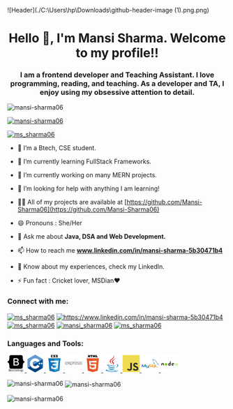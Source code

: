 ![Header](./C:\Users\hp\Downloads\github-header-image (1).png.png)
<h1 align="center">Hello 👋, I'm Mansi Sharma. Welcome to my profile!!</h1>
<h3 align="center">I am a frontend developer and Teaching Assistant. I love programming, reading, and teaching. As a developer and TA, I enjoy using my obsessive attention to detail.</h3>

<p align="left"> <img src="https://komarev.com/ghpvc/?username=mansi-sharma06&label=Profile%20views&color=0e75b6&style=flat" alt="mansi-sharma06" /> </p>

<p align="left"> <a href="https://github.com/ryo-ma/github-profile-trophy"><img src="https://github-profile-trophy.vercel.app/?username=mansi-sharma06" alt="mansi-sharma06" /></a> </p>

<p align="left"> <a href="https://twitter.com/ms_sharma06" target="blank"><img src="https://img.shields.io/twitter/follow/ms_sharma06?logo=twitter&style=for-the-badge" alt="ms_sharma06" /></a> </p>

- 🏡 I’m a Btech, CSE student.

- 🌱 I’m currently learning FullStack Frameworks.

- 🔭 I’m currently working on many MERN projects.

- 🤝 I’m looking for help with anything I am learning!

- 👨‍💻 All of my projects are available at [https://github.com/Mansi-Sharma06](https://github.com/Mansi-Sharma06)

- 😄 Pronouns : She/Her

- 💬 Ask me about **Java, DSA and Web Development.**

- 📫 How to reach me **www.linkedin.com/in/mansi-sharma-5b30471b4**

- 📄 Know about my experiences, check my LinkedIn.

- ⚡ Fun fact : Cricket lover, MSDian❤️

<h3 align="left">Connect with me:</h3>
<p align="left">
<a href="https://twitter.com/ms_sharma06" target="blank"><img align="center" src="https://raw.githubusercontent.com/rahuldkjain/github-profile-readme-generator/master/src/images/icons/Social/twitter.svg" alt="ms_sharma06" height="30" width="40" /></a>
<a href="https://linkedin.com/in/https://www.linkedin.com/in/mansi-sharma-5b30471b4" target="blank"><img align="center" src="https://raw.githubusercontent.com/rahuldkjain/github-profile-readme-generator/master/src/images/icons/Social/linked-in-alt.svg" alt="https://www.linkedin.com/in/mansi-sharma-5b30471b4" height="30" width="40" /></a>
<a href="https://instagram.com/ms_sharma06" target="blank"><img align="center" src="https://raw.githubusercontent.com/rahuldkjain/github-profile-readme-generator/master/src/images/icons/Social/instagram.svg" alt="ms_sharma06" height="30" width="40" /></a>
<a href="https://www.leetcode.com/mansi_sharma06" target="blank"><img align="center" src="https://raw.githubusercontent.com/rahuldkjain/github-profile-readme-generator/master/src/images/icons/Social/leet-code.svg" alt="mansi_sharma06" height="30" width="40" /></a>
<a href="https://discord.gg/ms_sharma06" target="blank"><img align="center" src="https://raw.githubusercontent.com/rahuldkjain/github-profile-readme-generator/master/src/images/icons/Social/discord.svg" alt="ms_sharma06" height="30" width="40" /></a>
</p>

<h3 align="left">Languages and Tools:</h3>
<p align="left"> <a href="https://getbootstrap.com" target="_blank" rel="noreferrer"> <img src="https://raw.githubusercontent.com/devicons/devicon/master/icons/bootstrap/bootstrap-plain-wordmark.svg" alt="bootstrap" width="40" height="40"/> </a> <a href="https://www.w3schools.com/cpp/" target="_blank" rel="noreferrer"> <img src="https://raw.githubusercontent.com/devicons/devicon/master/icons/cplusplus/cplusplus-original.svg" alt="cplusplus" width="40" height="40"/> </a> <a href="https://www.w3schools.com/css/" target="_blank" rel="noreferrer"> <img src="https://raw.githubusercontent.com/devicons/devicon/master/icons/css3/css3-original-wordmark.svg" alt="css3" width="40" height="40"/> </a> <a href="https://expressjs.com" target="_blank" rel="noreferrer"> <img src="https://raw.githubusercontent.com/devicons/devicon/master/icons/express/express-original-wordmark.svg" alt="express" width="40" height="40"/> </a> <a href="https://www.w3.org/html/" target="_blank" rel="noreferrer"> <img src="https://raw.githubusercontent.com/devicons/devicon/master/icons/html5/html5-original-wordmark.svg" alt="html5" width="40" height="40"/> </a> <a href="https://www.java.com" target="_blank" rel="noreferrer"> <img src="https://raw.githubusercontent.com/devicons/devicon/master/icons/java/java-original.svg" alt="java" width="40" height="40"/> </a> <a href="https://developer.mozilla.org/en-US/docs/Web/JavaScript" target="_blank" rel="noreferrer"> <img src="https://raw.githubusercontent.com/devicons/devicon/master/icons/javascript/javascript-original.svg" alt="javascript" width="40" height="40"/> </a> <a href="https://www.mysql.com/" target="_blank" rel="noreferrer"> <img src="https://raw.githubusercontent.com/devicons/devicon/master/icons/mysql/mysql-original-wordmark.svg" alt="mysql" width="40" height="40"/> </a> <a href="https://nodejs.org" target="_blank" rel="noreferrer"> <img src="https://raw.githubusercontent.com/devicons/devicon/master/icons/nodejs/nodejs-original-wordmark.svg" alt="nodejs" width="40" height="40"/> </a> </p>

<p><img align="left" src="https://github-readme-stats.vercel.app/api/top-langs?username=mansi-sharma06&show_icons=true&locale=en&layout=compact" alt="mansi-sharma06" /></p>

<p>&nbsp;<img align="center" src="https://github-readme-stats.vercel.app/api?username=mansi-sharma06&show_icons=true&locale=en" alt="mansi-sharma06" /></p>

<p><img align="center" src="https://github-readme-streak-stats.herokuapp.com/?user=mansi-sharma06&" alt="mansi-sharma06" /></p>
